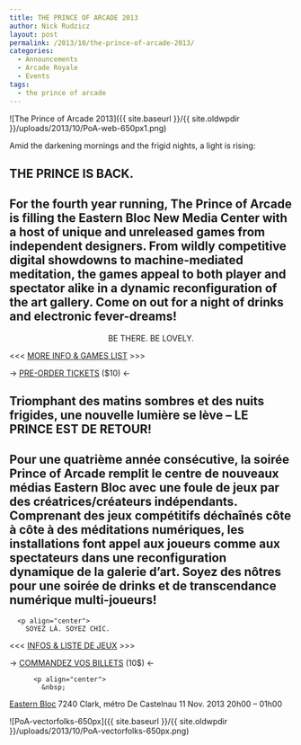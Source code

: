 ```yaml
---
title: THE PRINCE OF ARCADE 2013
author: Nick Rudzicz
layout: post
permalink: /2013/10/the-prince-of-arcade-2013/
categories:
  - Announcements
  - Arcade Royale
  - Events
tags:
  - the prince of arcade
---
```

![The Prince of Arcade 2013]({{ site.baseurl }}/{{ site.oldwpdir }}/uploads/2013/10/PoA-web-650px1.png)



Amid the darkening mornings and the frigid nights, a light is rising:

 THE PRINCE IS BACK.
---
For the fourth year running, The Prince of Arcade is filling the Eastern Bloc New Media Center with a host of unique and unreleased games from independent designers. From wildly competitive digital showdowns to machine-mediated meditation, the games appeal to both player and spectator alike in a dynamic reconfiguration of the art gallery. Come on out for a night of drinks and electronic fever-dreams!
 &nbsp;
 &nbsp;
 &nbsp;
---
  
  <p align="center">
    BE THERE. BE LOVELY.

 <<< [MORE INFO &#038; GAMES LIST](http://prince.mrgs.ca) >>>

 &rarr; [PRE-ORDER TICKETS](https://gum.co/PbIe) ($10) &larr;



Triomphant des matins sombres et des nuits frigides, une nouvelle lumière se lève –
LE PRINCE EST DE RETOUR!
---
Pour une quatrième année consécutive, la soirée Prince of Arcade remplit le centre de nouveaux médias Eastern Bloc avec une foule de jeux par des créatrices/créateurs indépendants. Comprenant des jeux compétitifs déchaînés côte à côte à des méditations numériques, les installations font appel aux joueurs comme aux spectateurs dans une reconfiguration dynamique de la galerie d&#8217;art. Soyez des nôtres pour une soirée de drinks et de transcendance numérique multi-joueurs!
---
      
      <p align="center">
        SOYEZ LÀ. SOYEZ CHIC.

 <<< [INFOS &#038; LISTE DE JEUX](http://prince.mrgs.ca) >>>

 &rarr; [COMMANDEZ VOS BILLETS](https://gum.co/PbIe) (10$) &larr;



          <p align="center">
            &nbsp;
 [Eastern Bloc](http://easternbloc.ca/)
 7240 Clark, m&eacute;tro De Castelnau
 11 Nov. 2013
 20h00 &#8211; 01h00
 &nbsp;


 ![PoA-vectorfolks-650px]({{ site.baseurl }}/{{ site.oldwpdir }}/uploads/2013/10/PoA-vectorfolks-650px.png)
 &nbsp;
 &nbsp;
 &nbsp;
